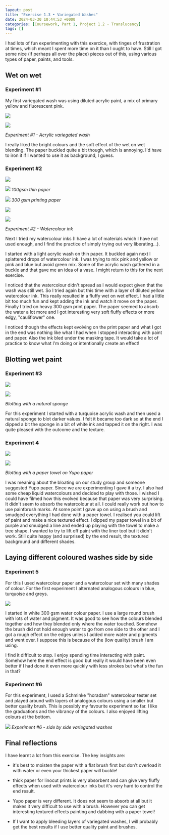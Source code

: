 ```yaml
---
layout: post
title: "Exercise 1.3 • Variegated Washes"
date: 2024-03-30 10:44:53 +0000
categories: [Coursework, Part 1, Project 1.2 - Translucency]
tags: []
---
```


I had lots of fun experimenting with this exercice, with tinges of frustration at times, which meant I spent more time on it than I ought to have. Still I got some nice (if perhaps all over the place) pieces out of this, using various types of paper, paints, and tools.

<!-- /wp:paragraph --><!-- wp:heading {"className":"wp-block-heading"} -->
## Wet on wet 
<!-- /wp:heading --><!-- wp:heading {"level":3,"className":"wp-block-heading"} -->
### Experiment #1
<!-- /wp:heading --><!-- wp:paragraph -->

My first variegated wash was using diluted acrylic paint, a mix of primary yellow and fluorescent pink.

<!-- /wp:paragraph --><!-- wp:gallery {"linkTo":"none","align":"full"} -->
<!-- wp:image {"id":523} -->
![](https://spaces.oca.ac.uk/gaellelog/wp-content/uploads/sites/5355/2024/03/img_3927-768x1024.jpg)
<!-- /wp:image --><!-- wp:image {"id":522} -->
![](https://spaces.oca.ac.uk/gaellelog/wp-content/uploads/sites/5355/2024/03/img_3844-1-1024x768.jpg)
<!-- /wp:image -->
_Experiment #1 - Acrylic variegated wash_
<!-- /wp:gallery --><!-- wp:paragraph -->

I really liked the bright colours and the soft effect of the wet on wet blending. The paper buckled quite a bit though, which is annoying. I'd have to iron it if I wanted to use it as background, I guess.

<!-- /wp:paragraph --><!-- wp:heading {"level":3,"className":"wp-block-heading"} -->
### Experiment #2
<!-- /wp:heading --><!-- wp:gallery {"linkTarget":"_blank","linkTo":"none","align":"full","backgroundColor":"cyan-bluish-gray"} -->
<!-- wp:image {"id":524,"linkDestination":"none"} -->
![](https://spaces.oca.ac.uk/gaellelog/wp-content/uploads/sites/5355/2024/03/img_3850-1-1024x721.jpg)
<!-- /wp:image --><!-- wp:image {"id":525,"linkDestination":"media"} -->
[![](https://spaces.oca.ac.uk/gaellelog/wp-content/uploads/sites/5355/2024/03/img_3928-768x1024.jpg)](https://spaces.oca.ac.uk/gaellelog/wp-content/uploads/sites/5355/2024/03/img_3928-768x1024.jpg)
_100gsm thin paper_
<!-- /wp:image --><!-- wp:image {"id":526,"linkDestination":"media"} -->
[![](https://spaces.oca.ac.uk/gaellelog/wp-content/uploads/sites/5355/2024/03/img_3929-1024x768.jpg)](https://spaces.oca.ac.uk/gaellelog/wp-content/uploads/sites/5355/2024/03/img_3929-1024x768.jpg)
_300 gsm printing paper_
<!-- /wp:image --><!-- wp:image {"id":531,"linkDestination":"none"} -->
![](https://spaces.oca.ac.uk/gaellelog/wp-content/uploads/sites/5355/2024/03/img_3934-1-768x1024.jpg)
<!-- /wp:image --><!-- wp:image {"id":532,"sizeSlug":"large","linkDestination":"none"} -->
![](https://spaces.oca.ac.uk/gaellelog/wp-content/uploads/sites/5355/2024/03/image-1.jpg)
<!-- /wp:image -->
_Experiment #2 - Watercolour ink_
<!-- /wp:gallery --><!-- wp:paragraph -->

Next I tried my watercolour inks (I have a lot of materials which I have not used enough, and I find the practice of simply trying out very liberating...).

<!-- /wp:paragraph --><!-- wp:paragraph -->

I started with a light acrylic wash on thin paper. It buckled again next I splattered drops of watercolour ink. I was trying to mix pink and yellow or pink and blue but avoid green mix. Some of the acrylic wash gathered in a buckle and that gave me an idea of a vase. I might return to this for the next exercise.

<!-- /wp:paragraph --><!-- wp:paragraph -->

I noticed that the watercolour didn't spread as I would expect given that the wash was still wet. So I tried again but this time with a layer of diluted yellow watercolour ink. This really resulted in a fluffy wet on wet effect. I had a little bit too much fun and kept adding the ink and watch it move on the paper. Finally I tried on heavy 300 gsm print paper. The paper seemed to absorb the water a lot more and I got interesting very soft fluffy effects or more edgy, "cauliflower" one.

<!-- /wp:paragraph --><!-- wp:paragraph -->

I noticed though the effects kept evolving on the print paper and what I got in the end was nothing like what I had when I stopped interacting with paint and paper. Also the ink bled under the masking tape. It would take a lot of practice to know what I'm doing or intentionally create an effect!

<!-- /wp:paragraph --><!-- wp:heading {"className":"wp-block-heading"} -->
## Blotting wet paint
<!-- /wp:heading --><!-- wp:heading {"level":3,"className":"wp-block-heading"} -->
### Experiment #3
<!-- /wp:heading --><!-- wp:gallery {"linkTarget":"_blank","linkTo":"media","align":"full"} -->
<!-- wp:image {"id":535,"linkDestination":"media"} -->
![](https://spaces.oca.ac.uk/gaellelog/wp-content/uploads/sites/5355/2024/03/img_3849-1-1024x469.jpg)
<!-- /wp:image --><!-- wp:image {"id":536,"linkDestination":"media"} -->
![](https://spaces.oca.ac.uk/gaellelog/wp-content/uploads/sites/5355/2024/03/img_3930-1024x768.jpg)
<!-- /wp:image -->
_Blotting with a natural sponge_
<!-- /wp:gallery --><!-- wp:paragraph -->

For this experiment I started with a turquoise acrylic wash and then used a natural sponge to blot darker values. I felt it became too dark so at the end I dipped a bit the sponge in a bit of white ink and tapped it on the right. I was quite pleased with the outcome and the texture.

<!-- /wp:paragraph --><!-- wp:heading {"level":3,"className":"wp-block-heading"} -->
### Experiment 4
<!-- /wp:heading --><!-- wp:gallery {"columns":1,"imageCrop":false,"linkTo":"none","align":"wide"} -->
<!-- wp:image {"id":538,"linkDestination":"none"} -->
![](https://spaces.oca.ac.uk/gaellelog/wp-content/uploads/sites/5355/2024/03/img_3866-1-1024x769.jpg)
<!-- /wp:image --><!-- wp:image {"id":537} -->
![](https://spaces.oca.ac.uk/gaellelog/wp-content/uploads/sites/5355/2024/03/img_3865-1-768x1024.jpg)
<!-- /wp:image -->
_Blotting with a paper towel on Yupo paper_
<!-- /wp:gallery --><!-- wp:paragraph -->

I was meaning about the bloating on our study group and someone suggested Yupo paper. Since we are experimenting I gave it a try. I also had some cheap liquid watercolours and decided to play with those. I wished I could have filmed how this evolved because that paper was very surprising. It didn't seem to absorb the watercolour at all. I could really work out how to use paintbrush marks. At some point I gave up on using a brush and smudged everything I had done with a paper towel. I realised you could lift of paint and make a nice textured effect. I dipped my paper towel in a bit of purple and smudged a line and ended up playing with the towel to make a tree shape. I wanted to try to lift off paint with the liner tool but it didn't work. Still quite happy (and surprised) by the end result, the textured background and different shades.

<!-- /wp:paragraph --><!-- wp:heading {"className":"wp-block-heading"} -->
## Laying different coloured washes side by side 
<!-- /wp:heading --><!-- wp:heading {"level":3,"className":"wp-block-heading"} -->
### Experiment 5
<!-- /wp:heading --><!-- wp:paragraph -->

For this I used watercolour paper and a watercolour set with many shades of colour. For the first experiment I alternated analogous colours in blue, turquoise and greys.

<!-- /wp:paragraph --><!-- wp:media-text {"mediaId":541,"mediaType":"image"} -->

![](https://spaces.oca.ac.uk/gaellelog/wp-content/uploads/sites/5355/2024/03/img_3931-768x1024.jpg)

<!-- wp:paragraph -->

I started in white 300 gsm water colour paper. I use a large round brush with lots of water and pigment. It was good to see how the colours blended together and how they blended only where the water touched. Somehow the brush did not hold enough water to go from one side to the other and I got a rough effect on the edges unless I added more water and pigments and went over. I suppose this is because of the (low quality) brush I am using.

<!-- /wp:paragraph --><!-- wp:paragraph -->

I find it difficult to stop. I enjoy spending time interacting with paint. Somehow here the end effect is good but really it would have been even better if I had done it even more quickly with less strokes but what's the fun in that?

<!-- /wp:paragraph -->

<!-- /wp:media-text --><!-- wp:heading {"level":3,"className":"wp-block-heading"} -->
### Experiment #6
<!-- /wp:heading --><!-- wp:paragraph -->

For this experiment, I used a Schminke "horadam" watercolour tester set and played around with layers of analogous colours using a smaller but better quality brush. This is possibly my favourite experiment so far. I like the graduations and the vibrancy of the colours. I also enjoyed lifting colours at the bottom.

<!-- /wp:paragraph --><!-- wp:image {"id":544,"sizeSlug":"large","linkDestination":"media"} -->
[![](https://spaces.oca.ac.uk/gaellelog/wp-content/uploads/sites/5355/2024/03/img_3932-768x1024.jpg)](https://spaces.oca.ac.uk/gaellelog/wp-content/uploads/sites/5355/2024/03/img_3932-768x1024.jpg)
_Experiment #6 - side by side variegated washes_
<!-- /wp:image --><!-- wp:heading {"className":"wp-block-heading"} -->
## Final reflections
<!-- /wp:heading --><!-- wp:paragraph -->

I have learnt a lot from this exercise. The key insights are:

<!-- /wp:paragraph --><!-- wp:paragraph -->

- it's best to moisten the paper with a flat brush first but don't overload it with water or even your thickest paper will buckle!

<!-- /wp:paragraph --><!-- wp:paragraph -->

- thick paper for linocut prints is very absorbent and can give very fluffy effects when used with watercolour inks but it's very hard to control the end result.

<!-- /wp:paragraph --><!-- wp:paragraph -->

- Yupo paper is very different. It does not seem to absorb at all but it makes it very difficult to use with a brush. However you can get interesting textured effects painting and dabbing with a paper towel!

<!-- /wp:paragraph --><!-- wp:paragraph -->

- If I want to apply bleeding layers of variegated washes, I will probably get the best results if I use better quality paint and brushes.

<!-- /wp:paragraph -->